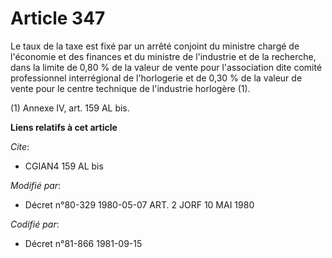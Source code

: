 # Article 347

Le taux de la taxe est fixé par un arrêté conjoint du ministre chargé de l'économie et des finances et du ministre de
l'industrie et de la recherche, dans la limite de 0,80 % de la valeur de vente pour l'association dite comité professionnel
interrégional de l'horlogerie et de 0,30 % de la valeur de vente pour le centre technique de l'industrie horlogère (1).

(1) Annexe IV, art. 159 AL bis.

**Liens relatifs à cet article**

_Cite_:

  - CGIAN4 159 AL bis

_Modifié par_:

  - Décret n°80-329 1980-05-07 ART. 2 JORF 10 MAI 1980

_Codifié par_:

  - Décret n°81-866 1981-09-15
